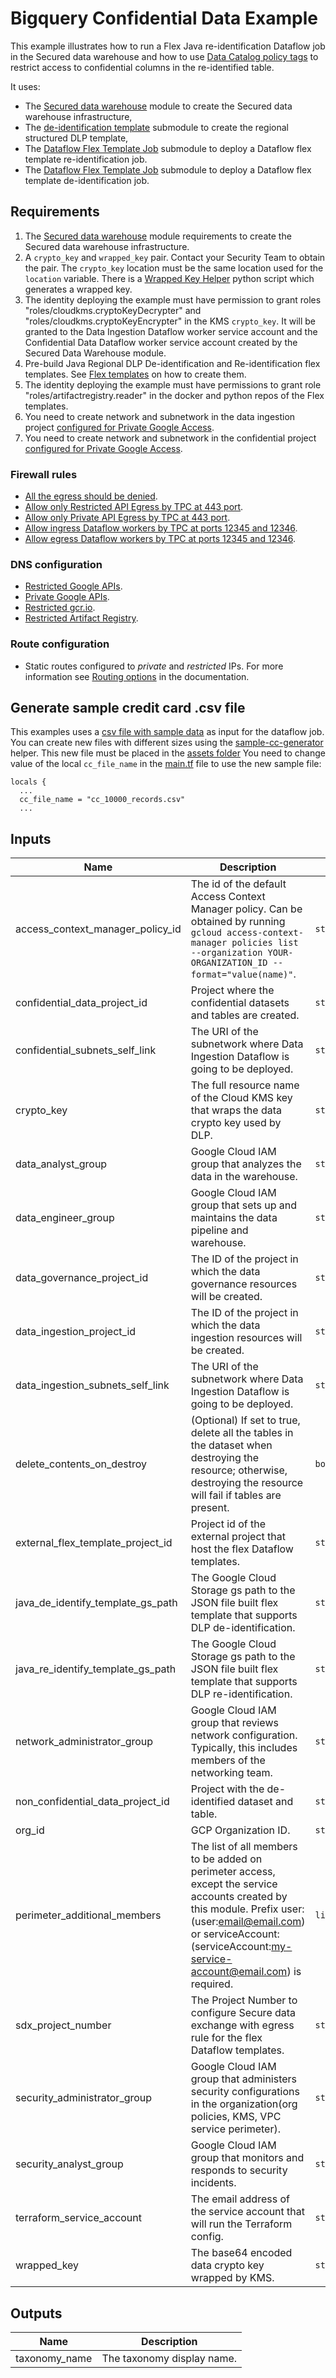 # Bigquery Confidential Data Example

This example illustrates how to run a Flex Java re-identification Dataflow job in the Secured data warehouse and
how to use [Data Catalog policy tags](https://cloud.google.com/bigquery/docs/best-practices-policy-tags) to restrict access to confidential columns in the re-identified table.

It uses:

- The [Secured data warehouse](../../README.md) module to create the Secured data warehouse infrastructure,
- The [de-identification template](../../modules/de-identification-template/README.md) submodule to create the regional structured DLP template,
- The [Dataflow Flex Template Job](../../modules/dataflow-flex-job/README.md) submodule to deploy a Dataflow flex template re-identification job.
- The [Dataflow Flex Template Job](../../modules/dataflow-flex-job/README.md) submodule to deploy a Dataflow flex template de-identification job.

## Requirements

1. The [Secured data warehouse](../../README.md#requirements) module requirements to create the Secured data warehouse infrastructure.
1. A `crypto_key` and `wrapped_key` pair. Contact your Security Team to obtain the pair. The `crypto_key` location must be the same location used for the `location` variable. There is a [Wrapped Key Helper](../../helpers/wrapped-key/README.md) python script which generates a wrapped key.
1. The identity deploying the example must have permission to grant roles "roles/cloudkms.cryptoKeyDecrypter" and "roles/cloudkms.cryptoKeyEncrypter" in the KMS `crypto_key`. It will be granted to the Data Ingestion Dataflow worker service account and the Confidential Data Dataflow worker service account created by the Secured Data Warehouse module.
1. Pre-build Java Regional DLP De-identification and Re-identification flex templates. See [Flex templates](../../flex-templates/README.md) on how to create them.
1. The identity deploying the example must have permissions to grant role "roles/artifactregistry.reader" in the docker and python repos of the Flex templates.
1. You need to create network and subnetwork in the data ingestion project [configured for Private Google Access](https://cloud.google.com/vpc/docs/configure-private-google-access).
1. You need to create network and subnetwork in the confidential project [configured for Private Google Access](https://cloud.google.com/vpc/docs/configure-private-google-access).

### Firewall rules

- [All the egress should be denied](https://cloud.google.com/vpc-service-controls/docs/set-up-private-connectivity#configure-firewall).
- [Allow only Restricted API Egress by TPC at 443 port](https://cloud.google.com/vpc-service-controls/docs/set-up-private-connectivity#configure-firewall).
- [Allow only Private API Egress by TPC at 443 port](https://cloud.google.com/vpc-service-controls/docs/set-up-private-connectivity#configure-firewall).
- [Allow ingress Dataflow workers by TPC at ports 12345 and 12346](https://cloud.google.com/dataflow/docs/guides/routes-firewall#example_firewall_ingress_rule).
- [Allow egress Dataflow workers by TPC at ports 12345 and 12346](https://cloud.google.com/dataflow/docs/guides/routes-firewall#example_firewall_egress_rule).

### DNS configuration

- [Restricted Google APIs](https://cloud.google.com/vpc-service-controls/docs/set-up-private-connectivity#configure-routes).
- [Private Google APIs](https://cloud.google.com/vpc/docs/configure-private-google-access).
- [Restricted gcr.io](https://cloud.google.com/vpc-service-controls/docs/set-up-gke#configure-dns).
- [Restricted Artifact Registry](https://cloud.google.com/vpc-service-controls/docs/set-up-gke#configure-dns).

### Route configuration

- Static routes configured to *private* and *restricted* IPs. For more information see [Routing options](https://cloud.google.com/vpc/docs/configure-private-google-access#config-routing) in the documentation.

## Generate sample credit card .csv file

This examples uses a [csv file with sample data](./assets/cc_10000_records.csv) as input for the dataflow job.
You can create new files with different sizes using the [sample-cc-generator](../../helpers/sample-cc-generator/README.md) helper.
This new file must be placed in the [assets folder](./assets)
You need to change value of the local `cc_file_name` in the [main.tf](./main.tf#L27) file to use the new sample file:

```hcl
locals {
  ...
  cc_file_name = "cc_10000_records.csv"
  ...
```

<!-- BEGINNING OF PRE-COMMIT-TERRAFORM DOCS HOOK -->
## Inputs

| Name | Description | Type | Default | Required |
|------|-------------|------|---------|:--------:|
| access\_context\_manager\_policy\_id | The id of the default Access Context Manager policy. Can be obtained by running `gcloud access-context-manager policies list --organization YOUR-ORGANIZATION_ID --format="value(name)"`. | `string` | `""` | no |
| confidential\_data\_project\_id | Project where the confidential datasets and tables are created. | `string` | n/a | yes |
| confidential\_subnets\_self\_link | The URI of the subnetwork where Data Ingestion Dataflow is going to be deployed. | `string` | n/a | yes |
| crypto\_key | The full resource name of the Cloud KMS key that wraps the data crypto key used by DLP. | `string` | n/a | yes |
| data\_analyst\_group | Google Cloud IAM group that analyzes the data in the warehouse. | `string` | n/a | yes |
| data\_engineer\_group | Google Cloud IAM group that sets up and maintains the data pipeline and warehouse. | `string` | n/a | yes |
| data\_governance\_project\_id | The ID of the project in which the data governance resources will be created. | `string` | n/a | yes |
| data\_ingestion\_project\_id | The ID of the project in which the data ingestion resources will be created. | `string` | n/a | yes |
| data\_ingestion\_subnets\_self\_link | The URI of the subnetwork where Data Ingestion Dataflow is going to be deployed. | `string` | n/a | yes |
| delete\_contents\_on\_destroy | (Optional) If set to true, delete all the tables in the dataset when destroying the resource; otherwise, destroying the resource will fail if tables are present. | `bool` | `false` | no |
| external\_flex\_template\_project\_id | Project id of the external project that host the flex Dataflow templates. | `string` | n/a | yes |
| java\_de\_identify\_template\_gs\_path | The Google Cloud Storage gs path to the JSON file built flex template that supports DLP de-identification. | `string` | n/a | yes |
| java\_re\_identify\_template\_gs\_path | The Google Cloud Storage gs path to the JSON file built flex template that supports DLP re-identification. | `string` | n/a | yes |
| network\_administrator\_group | Google Cloud IAM group that reviews network configuration. Typically, this includes members of the networking team. | `string` | n/a | yes |
| non\_confidential\_data\_project\_id | Project with the de-identified dataset and table. | `string` | n/a | yes |
| org\_id | GCP Organization ID. | `string` | n/a | yes |
| perimeter\_additional\_members | The list of all members to be added on perimeter access, except the service accounts created by this module. Prefix user: (user:email@email.com) or serviceAccount: (serviceAccount:my-service-account@email.com) is required. | `list(string)` | n/a | yes |
| sdx\_project\_number | The Project Number to configure Secure data exchange with egress rule for the flex Dataflow templates. | `string` | n/a | yes |
| security\_administrator\_group | Google Cloud IAM group that administers security configurations in the organization(org policies, KMS, VPC service perimeter). | `string` | n/a | yes |
| security\_analyst\_group | Google Cloud IAM group that monitors and responds to security incidents. | `string` | n/a | yes |
| terraform\_service\_account | The email address of the service account that will run the Terraform config. | `string` | n/a | yes |
| wrapped\_key | The base64 encoded data crypto key wrapped by KMS. | `string` | n/a | yes |

## Outputs

| Name | Description |
|------|-------------|
| taxonomy\_name | The taxonomy display name. |

<!-- END OF PRE-COMMIT-TERRAFORM DOCS HOOK -->

